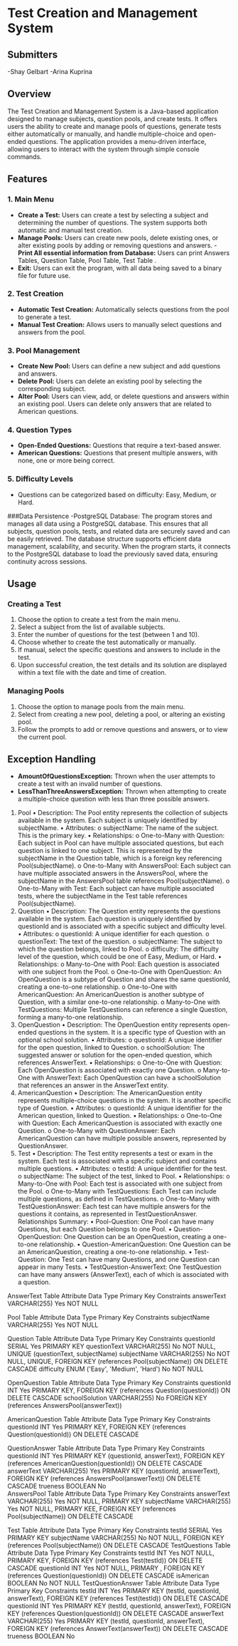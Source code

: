 # Test Creation and Management System
## Submitters
-Shay Gelbart 
-Arina Kuprina

## Overview

The Test Creation and Management System is a Java-based application designed to manage subjects, question pools, and create tests. It offers users the ability to create and manage pools of questions, generate tests either automatically or manually, and handle multiple-choice and open-ended questions. The application provides a menu-driven interface, allowing users to interact with the system through simple console commands.

## Features

### 1. Main Menu
- **Create a Test:** Users can create a test by selecting a subject and determining the number of questions. The system supports both automatic and manual test creation.
- **Manage Pools:** Users can create new pools, delete existing ones, or alter existing pools by adding or removing questions and answers.
-**Print All essential information from Database:** Users can print Answers Tables, Question Table, Pool Table, Test Table . 
- **Exit:** Users can exit the program, with all data being saved to a binary file for future use.

### 2. Test Creation
- **Automatic Test Creation:** Automatically selects questions from the pool to generate a test.
- **Manual Test Creation:** Allows users to manually select questions and answers from the pool.

### 3. Pool Management
- **Create New Pool:** Users can define a new subject and add questions and answers.
- **Delete Pool:** Users can delete an existing pool by selecting the corresponding subject.
- **Alter Pool:** Users can view, add, or delete questions and answers within an existing pool.
Users can delete only answers that are related to American questions.

### 4. Question Types
- **Open-Ended Questions:** Questions that require a text-based answer.
- **American Questions:** Questions that present multiple answers, with none, one or more being correct.

### 5. Difficulty Levels
- Questions can be categorized based on difficulty: Easy, Medium, or Hard.

###Data Persistence
-PostgreSQL Database:
The program stores and manages all data using a PostgreSQL database. This ensures that all             subjects, question pools, tests, and related data are securely saved and can be easily retrieved. The database structure supports efficient data management, scalability, and security. When the program starts, it connects to the PostgreSQL database to load the previously saved data, ensuring continuity across sessions.

## Usage

### Creating a Test
1. Choose the option to create a test from the main menu.
2. Select a subject from the list of available subjects.
3. Enter the number of questions for the test (between 1 and 10).
4. Choose whether to create the test automatically or manually.
5. If manual, select the specific questions and answers to include in the test.
6. Upon successful creation, the test details and its solution are displayed within a text file with the date and time of creation.

### Managing Pools
1. Choose the option to manage pools from the main menu.
2. Select from creating a new pool, deleting a pool, or altering an existing pool.
3. Follow the prompts to add or remove questions and answers, or to view the current pool.



## Exception Handling
- **AmountOfQuestionsException:** Thrown when the user attempts to create a test with an invalid number of questions.
- **LessThanThreeAnswersException:** Thrown when attempting to create a multiple-choice question with less than three possible answers.


1. Pool
•	Description: The Pool entity represents the collection of subjects available in the system. Each subject is uniquely identified by subjectName.
•	Attributes:
o	subjectName: The name of the subject. This is the primary key.
•	Relationships:
o	One-to-Many with Question: Each subject in Pool can have multiple associated questions, but each question is linked to one subject. This is represented by the subjectName in the Question table, which is a foreign key referencing Pool(subjectName).
o	One-to-Many with AnswersPool: Each subject can have multiple associated answers in the AnswersPool, where the subjectName in the AnswersPool table references Pool(subjectName).
o	One-to-Many with Test: Each subject can have multiple associated tests, where the subjectName in the Test table references Pool(subjectName).
2. Question
•	Description: The Question entity represents the questions available in the system. Each question is uniquely identified by questionId and is associated with a specific subject and difficulty level.
•	Attributes:
o	questionId: A unique identifier for each question.
o	questionText: The text of the question.
o	subjectName: The subject to which the question belongs, linked to Pool.
o	difficulty: The difficulty level of the question, which could be one of Easy, Medium, or Hard.
•	Relationships:
o	Many-to-One with Pool: Each question is associated with one subject from the Pool.
o	One-to-One with OpenQuestion: An OpenQuestion is a subtype of Question and shares the same questionId, creating a one-to-one relationship.
o	One-to-One with AmericanQuestion: An AmericanQuestion is another subtype of Question, with a similar one-to-one relationship.
o	Many-to-One with TestQuestions: Multiple TestQuestions can reference a single Question, forming a many-to-one relationship.
3. OpenQuestion
•	Description: The OpenQuestion entity represents open-ended questions in the system. It is a specific type of Question with an optional school solution.
•	Attributes:
o	questionId: A unique identifier for the open question, linked to Question.
o	schoolSolution: The suggested answer or solution for the open-ended question, which references AnswerText.
•	Relationships:
o	One-to-One with Question: Each OpenQuestion is associated with exactly one Question.
o	Many-to-One with AnswerText: Each OpenQuestion can have a schoolSolution that references an answer in the AnswerText entity.
4. AmericanQuestion
•	Description: The AmericanQuestion entity represents multiple-choice questions in the system. It is another specific type of Question.
•	Attributes:
o	questionId: A unique identifier for the American question, linked to Question.
•	Relationships:
o	One-to-One with Question: Each AmericanQuestion is associated with exactly one Question.
o	One-to-Many with QuestionAnswer: Each AmericanQuestion can have multiple possible answers, represented by QuestionAnswer.
5. Test
•	Description: The Test entity represents a test or exam in the system. Each test is associated with a specific subject and contains multiple questions.
•	Attributes:
o	testId: A unique identifier for the test.
o	subjectName: The subject of the test, linked to Pool.
•	Relationships:
o	Many-to-One with Pool: Each test is associated with one subject from the Pool.
o	One-to-Many with TestQuestions: Each Test can include multiple questions, as defined in TestQuestions.
o	One-to-Many with TestQuestionAnswer: Each test can have multiple answers for the questions it contains, as represented in TestQuestionAnswer.
Relationships Summary:
•	Pool-Question: One Pool can have many Questions, but each Question belongs to one Pool.
•	Question-OpenQuestion: One Question can be an OpenQuestion, creating a one-to-one relationship.
•	Question-AmericanQuestion: One Question can be an AmericanQuestion, creating a one-to-one relationship.
•	Test-Question: One Test can have many Questions, and one Question can appear in many Tests.
•	TestQuestion-AnswerText: One TestQuestion can have many answers (AnswerText), each of which is associated with a question.


















AnswerText Table
Attribute	Data Type	Primary Key	Constraints
answerText	VARCHAR(255)	Yes	NOT NULL

Pool Table
Attribute	Data Type	Primary Key	Constraints
subjectName	VARCHAR(255)	Yes	NOT NULL

Question Table
Attribute	Data Type	Primary Key	Constraints
questionId	SERIAL	Yes	PRIMARY KEY
questionText	VARCHAR(255)	No	NOT NULL, UNIQUE (questionText, subjectName)
subjectName	VARCHAR(255)	No	NOT NULL, UNIQUE, FOREIGN KEY (references Pool(subjectName)) ON DELETE CASCADE
difficulty	ENUM ('Easy', 'Medium', 'Hard')	No	NOT NULL

OpenQuestion Table
Attribute	Data Type	Primary Key	Constraints
questionId	INT	Yes	PRIMARY KEY, FOREIGN KEY (references Question(questionId)) ON DELETE CASCADE
schoolSolution	VARCHAR(255)	No	FOREIGN KEY (references AnswersPool(answerText))



AmericanQuestion Table
Attribute	Data Type	Primary Key	Constraints
questionId	INT	Yes	PRIMARY KEY, FOREIGN KEY (references Question(questionId)) ON DELETE CASCADE

QuestionAnswer Table
Attribute	Data Type	Primary Key	Constraints
questionId	INT	Yes	PRIMARY KEY (questionId, answerText), FOREIGN KEY (references AmericanQuestion(questionId)) ON DELETE CASCADE
answerText	VARCHAR(255)	Yes	PRIMARY KEY (questionId, answerText), FOREIGN KEY (references AnswersPool(answerText)) ON DELETE CASCADE
trueness	BOOLEAN	No	
AnswersPool Table
Attribute	Data Type	Primary Key	Constraints
answerText	VARCHAR(255)	Yes	NOT NULL, PRIMARY KEY 
subjectName	VARCHAR(255)	Yes	NOT NULL, PRIMARY KEE, FOREIGN KEY (references Pool(subjectName)) ON DELETE CASCADE

Test Table
Attribute	Data Type	Primary Key	Constraints
testId	SERIAL	Yes	PRIMARY KEY
subjectName	VARCHAR(255)	No	NOT NULL, FOREIGN KEY (references Pool(subjectName)) ON DELETE CASCADE
TestQuestions Table
Attribute	Data Type	Primary Key	Constraints
testId	INT	Yes	NOT NULL, PRIMARY KEY, FOREIGN KEY (references Test(testId)) ON DELETE CASCADE
questionId	INT	Yes	NOT NULL, PRIMARY , FOREIGN KEY (references Question(questionId)) ON DELETE CASCADE
isAmerican	BOOLEAN	No	NOT NULL
TestQuestionAnswer Table
Attribute	Data Type	Primary Key	Constraints
testId	INT	Yes	PRIMARY KEY (testId, questionId, answerText), FOREIGN KEY (references Test(testId)) ON DELETE CASCADE
questionId	INT	Yes	PRIMARY KEY (testId, questionId, answerText), FOREIGN KEY (references Question(questionId)) ON DELETE CASCADE
answerText	VARCHAR(255)	Yes	PRIMARY KEY (testId, questionId, answerText), FOREIGN KEY (references AnswerText(answerText)) ON DELETE CASCADE
trueness	BOOLEAN	No	


